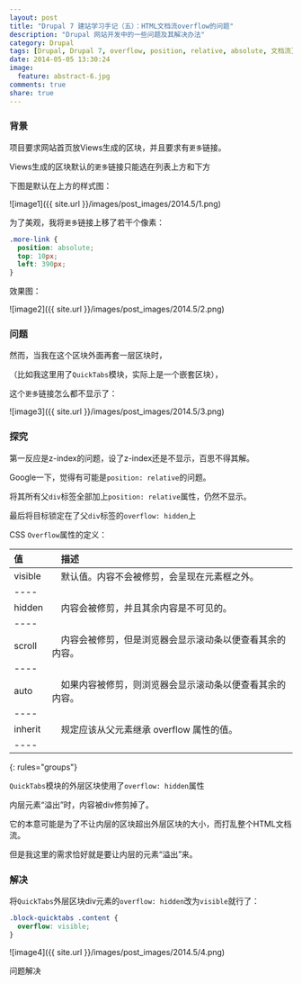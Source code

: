 ```yaml
---
layout: post
title: "Drupal 7 建站学习手记（五）：HTML文档流overflow的问题"
description: "Drupal 网站开发中的一些问题及其解决办法"
category: Drupal
tags: [Drupal, Drupal 7, overflow, position, relative, absolute, 文档流]
date: 2014-05-05 13:30:24
image:
  feature: abstract-6.jpg
comments: true
share: true
---
```


### 背景

项目要求网站首页放Views生成的区块，并且要求有`更多`链接。

Views生成的区块默认的`更多`链接只能选在列表上方和下方

下图是默认在上方的样式图：

![image1]({{ site.url }}/images/post_images/2014.5/1.png)

为了美观，我将`更多`链接上移了若干个像素：

~~~css
.more-link {
  position: absolute;
  top: 10px;
  left: 390px;
}
~~~

效果图：

![image2]({{ site.url }}/images/post_images/2014.5/2.png)

### 问题

然而，当我在这个区块外面再套一层区块时，

（比如我这里用了`QuickTabs`模块，实际上是一个嵌套区块），

这个`更多`链接怎么都不显示了：

![image3]({{ site.url }}/images/post_images/2014.5/3.png)

### 探究

第一反应是z-index的问题，设了z-index还是不显示，百思不得其解。

Google一下，觉得有可能是`position: relative`的问题。

将其所有父`div`标签全部加上`position: relative`属性，仍然不显示。

最后将目标锁定在了父`div`标签的`overflow: hidden`上

CSS `Overflow`属性的定义：

| 值      |　描述                                                     |
|:--------|:----------------------------------------------------------|
| visible |　默认值。内容不会被修剪，会呈现在元素框之外。             |
|----
| hidden  |　内容会被修剪，并且其余内容是不可见的。                   |
|----
| scroll  |　内容会被修剪，但是浏览器会显示滚动条以便查看其余的内容。 |
|----
| auto    |　如果内容被修剪，则浏览器会显示滚动条以便查看其余的内容。 |
|----
| inherit |　规定应该从父元素继承 overflow 属性的值。                 |
|----
{: rules="groups"}

`QuickTabs`模块的外层区块使用了`overflow: hidden`属性

内层元素“溢出”时，内容被div修剪掉了。

它的本意可能是为了不让内层的区块超出外层区块的大小，而打乱整个HTML文档流。

但是我这里的需求恰好就是要让内层的元素“溢出”来。

### 解决

将`QuickTabs`外层区块div元素的`overflow: hidden`改为`visible`就行了：

~~~css
.block-quicktabs .content {
  overflow: visible;
}
~~~

![image4]({{ site.url }}/images/post_images/2014.5/4.png)

问题解决